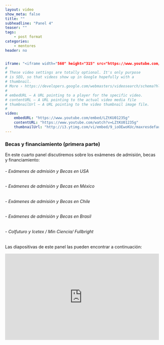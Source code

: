 ```yaml
---
layout: video
show_meta: false
title: ""
subheadline: "Panel 4"
teaser: ""
tags:
    - post format
categories:
    - mentores
header: no


iframe: "<iframe width="560" height="315" src="https://www.youtube.com/embed/LZtKU01235g" title="YouTube video player" frameborder="0" allow="accelerometer; autoplay; clipboard-write; encrypted-media; gyroscope; picture-in-picture" allowfullscreen></iframe>"
#
# These video settings are totally optional. It's only purpose
# is SEO, so that videos show up in Google hopefully with a
# thumbnail.
# More › https://developers.google.com/webmasters/videosearch/schema?hl=en&rd=1
#
# embedURL – A URL pointing to a player for the specific video.
# contentURL – A URL pointing to the actual video media file
# thumbnailUrl – A URL pointing to the video thumbnail image file.
#
video:
    embedURL: "https://www.youtube.com/embed/LZtKU01235g"
    contentURL: "https://www.youtube.com/watch?v=LZtKU01235g"
    thumbnailUrl: "http://i3.ytimg.com/vi/embed/9_ioOEwoKUc/maxresdefault.jpg"
---
```

<!--more-->

### Becas y financiamiento (primera parte)

En este cuarto panel discutiremos sobre los exámenes de admisión, becas y financiamiento:

###### - Exámenes de admisión y Becas en USA
###### - Exámenes de admisión y Becas en México
###### - Exámenes de admisión y Becas en Chile
###### - Exámenes de admisión y Becas en Brasil
###### - Colfuturo y Icetex / Min Ciencia/ Fullbright


 Las diapositivas de este panel las pueden encontrar a continuación:

 <div style="left: 0; width: 100%; height: 0; position: relative; padding-bottom: 56.1972%;"><iframe src="https://speakerdeck.com/player/fbb357bba79945a48472f1d4e2d16574" style="border: 0; top: 0; left: 0; width: 100%; height: 100%; position: absolute;" allowfullscreen scrolling="no" allow="encrypted-media"></iframe></div>
